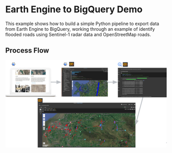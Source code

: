 # Earth Engine to BigQuery Demo

This example shows how to build a simple Python pipeline to export data from
Earth Engine to BigQuery, working through an example of identify flooded roads
using Sentinel-1 radar data and OpenStreetMap roads.

## Process Flow
![Preview](./Processflow.png)
